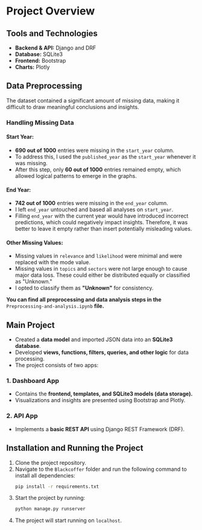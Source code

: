 # Project Overview

## Tools and Technologies

- **Backend & API:** Django and DRF
- **Database:** SQLite3
- **Frontend:** Bootstrap
- **Charts:** Plotly

## Data Preprocessing

The dataset contained a significant amount of missing data, making it difficult to draw meaningful conclusions and insights.

### Handling Missing Data

#### Start Year:

- **690 out of 1000** entries were missing in the `start_year` column.
- To address this, I used the `published_year` as the `start_year` whenever it was missing.
- After this step, only **60 out of 1000** entries remained empty, which allowed logical patterns to emerge in the graphs.

#### End Year:

- **742 out of 1000** entries were missing in the `end_year` column.
- I left `end_year` untouched and based all analyses on `start_year`.
- Filling `end_year` with the current year would have introduced incorrect predictions, which could negatively impact insights. Therefore, it was better to leave it empty rather than insert potentially misleading values.

#### Other Missing Values:

- Missing values in `relevance` and `likelihood` were minimal and were replaced with the mode value.
- Missing values in `topics` and `sectors` were not large enough to cause major data loss. These could either be distributed equally or classified as "Unknown."
- I opted to classify them as **"Unknown"** for consistency.

**You can find all preprocessing and data analysis steps in the** `Preprocessing-and-analysis.ipynb` **file.**

## Main Project

- Created a **data model** and imported JSON data into an **SQLite3 database**.
- Developed **views, functions, filters, queries, and other logic** for data processing.
- The project consists of two apps:

### 1. **Dashboard App**

- Contains the **frontend, templates, and SQLite3 models (data storage).**
- Visualizations and insights are presented using Bootstrap and Plotly.

### 2. **API App**

- Implements a **basic REST API** using Django REST Framework (DRF).

## Installation and Running the Project

1. Clone the project repository.
2. Navigate to the `Blackcoffer` folder and run the following command to install all dependencies:
   ```sh
   pip install -r requirements.txt
   ```
3. Start the project by running:
   ```sh
   python manage.py runserver
   ```
4. The project will start running on `localhost`.


